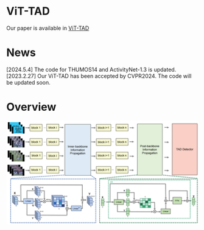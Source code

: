 # ViT-TAD
Our paper is available in [ViT-TAD](https://arxiv.org/abs/2312.01897) 
# News
[2024.5.4] The code for THUMOS14 and ActivityNet-1.3 is updated. <br>
[2023.2.27] Our ViT-TAD has been accepted by CVPR2024. The code will be updated soon. <br>
# Overview
![Pipeline](./figs/pipeline.png)

